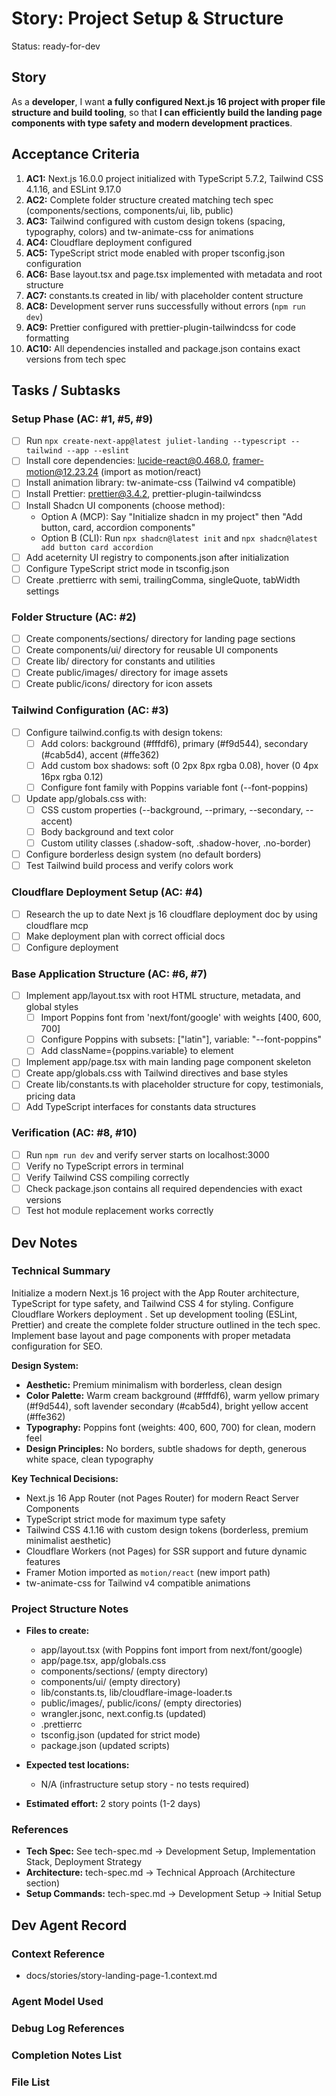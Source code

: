 # Story: Project Setup & Structure

Status: ready-for-dev

## Story

As a **developer**,
I want **a fully configured Next.js 16 project with proper file structure and build tooling**,
so that **I can efficiently build the landing page components with type safety and modern development practices**.

## Acceptance Criteria

1. **AC1:** Next.js 16.0.0 project initialized with TypeScript 5.7.2, Tailwind CSS 4.1.16, and ESLint 9.17.0
2. **AC2:** Complete folder structure created matching tech spec (components/sections, components/ui, lib, public)
3. **AC3:** Tailwind configured with custom design tokens (spacing, typography, colors) and tw-animate-css for animations
4. **AC4:** Cloudflare deployment configured
5. **AC5:** TypeScript strict mode enabled with proper tsconfig.json configuration
6. **AC6:** Base layout.tsx and page.tsx implemented with metadata and root structure
7. **AC7:** constants.ts created in lib/ with placeholder content structure
8. **AC8:** Development server runs successfully without errors (`npm run dev`)
9. **AC9:** Prettier configured with prettier-plugin-tailwindcss for code formatting
10. **AC10:** All dependencies installed and package.json contains exact versions from tech spec

## Tasks / Subtasks

### Setup Phase (AC: #1, #5, #9)

- [ ] Run `npx create-next-app@latest juliet-landing --typescript --tailwind --app --eslint`
- [ ] Install core dependencies: lucide-react@0.468.0, framer-motion@12.23.24 (import as motion/react)
- [ ] Install animation library: tw-animate-css (Tailwind v4 compatible)
- [ ] Install Prettier: prettier@3.4.2, prettier-plugin-tailwindcss
- [ ] Install Shadcn UI components (choose method):
  - Option A (MCP): Say "Initialize shadcn in my project" then "Add button, card, accordion components"
  - Option B (CLI): Run `npx shadcn@latest init` and `npx shadcn@latest add button card accordion`
- [ ] Add aceternity UI registry to components.json after initialization
- [ ] Configure TypeScript strict mode in tsconfig.json
- [ ] Create .prettierrc with semi, trailingComma, singleQuote, tabWidth settings

### Folder Structure (AC: #2)

- [ ] Create components/sections/ directory for landing page sections
- [ ] Create components/ui/ directory for reusable UI components
- [ ] Create lib/ directory for constants and utilities
- [ ] Create public/images/ directory for image assets
- [ ] Create public/icons/ directory for icon assets

### Tailwind Configuration (AC: #3)

- [ ] Configure tailwind.config.ts with design tokens:
  - [ ] Add colors: background (#fffdf6), primary (#f9d544), secondary (#cab5d4), accent (#ffe362)
  - [ ] Add custom box shadows: soft (0 2px 8px rgba 0.08), hover (0 4px 16px rgba 0.12)
  - [ ] Configure font family with Poppins variable font (--font-poppins)
- [ ] Update app/globals.css with:
  - [ ] CSS custom properties (--background, --primary, --secondary, --accent)
  - [ ] Body background and text color
  - [ ] Custom utility classes (.shadow-soft, .shadow-hover, .no-border)
- [ ] Configure borderless design system (no default borders)
- [ ] Test Tailwind build process and verify colors work

### Cloudflare Deployment Setup (AC: #4)

- [ ] Research the up to date Next js 16 cloudflare deployment doc by using cloudflare mcp
- [ ] Make deployment plan with correct official docs
- [ ] Configure deployment

### Base Application Structure (AC: #6, #7)

- [ ] Implement app/layout.tsx with root HTML structure, metadata, and global styles
  - [ ] Import Poppins font from 'next/font/google' with weights [400, 600, 700]
  - [ ] Configure Poppins with subsets: ["latin"], variable: "--font-poppins"
  - [ ] Add className={poppins.variable} to <html> element
- [ ] Implement app/page.tsx with main landing page component skeleton
- [ ] Create app/globals.css with Tailwind directives and base styles
- [ ] Create lib/constants.ts with placeholder structure for copy, testimonials, pricing data
- [ ] Add TypeScript interfaces for constants data structures

### Verification (AC: #8, #10)

- [ ] Run `npm run dev` and verify server starts on localhost:3000
- [ ] Verify no TypeScript errors in terminal
- [ ] Verify Tailwind CSS compiling correctly
- [ ] Check package.json contains all required dependencies with exact versions
- [ ] Test hot module replacement works correctly

## Dev Notes

### Technical Summary

Initialize a modern Next.js 16 project with the App Router architecture, TypeScript for type safety, and Tailwind CSS 4 for styling. Configure Cloudflare Workers deployment . Set up development tooling (ESLint, Prettier) and create the complete folder structure outlined in the tech spec. Implement base layout and page components with proper metadata configuration for SEO.

**Design System:**

- **Aesthetic:** Premium minimalism with borderless, clean design
- **Color Palette:** Warm cream background (#fffdf6), warm yellow primary (#f9d544), soft lavender secondary (#cab5d4), bright yellow accent (#ffe362)
- **Typography:** Poppins font (weights: 400, 600, 700) for clean, modern feel
- **Design Principles:** No borders, subtle shadows for depth, generous white space, clean typography

**Key Technical Decisions:**

- Next.js 16 App Router (not Pages Router) for modern React Server Components
- TypeScript strict mode for maximum type safety
- Tailwind CSS 4.1.16 with custom design tokens (borderless, premium minimalist aesthetic)
- Cloudflare Workers (not Pages) for SSR support and future dynamic features
- Framer Motion imported as `motion/react` (new import path)
- tw-animate-css for Tailwind v4 compatible animations

### Project Structure Notes

- **Files to create:**

  - app/layout.tsx (with Poppins font import from next/font/google)
  - app/page.tsx, app/globals.css
  - components/sections/ (empty directory)
  - components/ui/ (empty directory)
  - lib/constants.ts, lib/cloudflare-image-loader.ts
  - public/images/, public/icons/ (empty directories)
  - wrangler.jsonc, next.config.ts (updated)
  - .prettierrc
  - tsconfig.json (updated for strict mode)
  - package.json (updated scripts)

- **Expected test locations:**

  - N/A (infrastructure setup story - no tests required)

- **Estimated effort:** 2 story points (1-2 days)

### References

- **Tech Spec:** See tech-spec.md → Development Setup, Implementation Stack, Deployment Strategy
- **Architecture:** tech-spec.md → Technical Approach (Architecture section)
- **Setup Commands:** tech-spec.md → Development Setup → Initial Setup

## Dev Agent Record

### Context Reference

- docs/stories/story-landing-page-1.context.md

### Agent Model Used

<!-- Will be populated during dev-story execution -->

### Debug Log References

<!-- Will be populated during dev-story execution -->

### Completion Notes List

<!-- Will be populated during dev-story execution -->

### File List

<!-- Will be populated during dev-story execution -->
